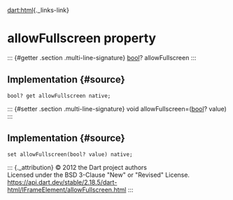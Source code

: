 [dart:html](../../dart-html/dart-html-library){._links-link}

allowFullscreen property
========================

::: {#getter .section .multi-line-signature}
[bool](../../dart-core/bool-class)? allowFullscreen
:::

Implementation {#source}
--------------

``` {.language-dart data-language="dart"}
bool? get allowFullscreen native;
```

::: {#setter .section .multi-line-signature}
void allowFullscreen=([bool](../../dart-core/bool-class)? value)
:::

Implementation {#source}
--------------

``` {.language-dart data-language="dart"}
set allowFullscreen(bool? value) native;
```

::: {._attribution}
© 2012 the Dart project authors\
Licensed under the BSD 3-Clause \"New\" or \"Revised\" License.\
<https://api.dart.dev/stable/2.18.5/dart-html/IFrameElement/allowFullscreen.html>
:::
